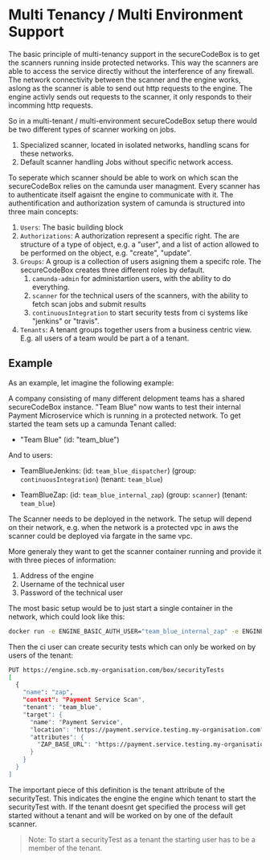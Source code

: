 # Multi Tenancy / Multi Environment Support

The basic principle of multi-tenancy support in the secureCodeBox is to get the scanners running inside protected networks. This way the scanners are able to access the service directly without the interference of any firewall. The network connectivity between the scanner and the engine works, aslong as the scanner is able to send out http requests to the engine. The engine activly sends out requests to the scanner, it only responds to their incomming http requests.

So in a multi-tenant / multi-environment secureCodeBox setup there would be two different types of scanner working on jobs.

1. Specialized scanner, located in isolated networks, handling scans for these networks.
2. Default scanner handling Jobs without specific network access.

To seperate which scanner should be able to work on which scan the secureCodeBox relies on the camunda user managment. Every scanner has to authenticate itself agaisnt the engine to communicate with it. The authentification and authorization system of camunda is structured into three main concepts:

1. `Users`: The basic building block
2. `Authorizations`: A authorization represent a specific right. The are structure of a type of object, e.g. a "user", and a list of action allowed to be performed on the object, e.g. "create", "update".
3. `Groups`: A group is a collection of users asigning them a specifc role. The secureCodeBox creates three different roles by default.
   1. `camunda-admin` for administartion users, with the ability to do everything.
   2. `scanner` for the technical users of the scanners, with the ability to fetch scan jobs and submit results
   3. `continuousIntegration` to start security tests from ci systems like "jenkins" or "travis".
4. `Tenants`: A tenant groups together users from a business centric view. E.g. all users of a team would be part a of a tenant.

## Example

As an example, let imagine the following example:

A company consisting of many different delopment teams has a shared secureCodeBox instance. "Team Blue" now wants to test their internal Payment Microservice which is running in a protected network. To get started the team sets up a camunda Tenant called:

- "Team Blue" (id: "team_blue")

And to users:

- TeamBlueJenkins: (id: `team_blue_dispatcher`) (group: `continuousIntegration`) (tenant: `team_blue`)

- TeamBlueZap: (id: `team_blue_internal_zap`) (group: `scanner`) (tenant: `team_blue`)

The Scanner needs to be deployed in the network. The setup will depend on their network, e.g. when the network is a protected vpc in aws the scanner could be deployed via fargate in the same vpc.

More generaly they want to get the scanner container running and provide it with three pieces of information:

1. Address of the engine
2. Username of the technical user
3. Password of the technical user

The most basic setup would be to just start a single container in the network, which could look like this:

```bash
docker run -e ENGINE_BASIC_AUTH_USER="team_blue_internal_zap" -e ENGINE_BASIC_AUTH_PASSWORD="password" -e ENGINE_ADDRESS="https://engine.scb.my-organisation.com" securecodebox/zap:latest
```

Then the ci user can create security tests which can only be worked on by users of the tenant:

```bash
PUT https://engine.scb.my-organisation.com/box/securityTests
[
  {
    "name": "zap",
    "context": "Payment Service Scan",
    "tenant": "team_blue",
    "target": {
      "name": "Payment Service",
      "location": "https://payment.service.testing.my-organisation.com",
      "attributes": {
        "ZAP_BASE_URL": "https://payment.service.testing.my-organisation.com"
      }
    }
  }
]
```

The important piece of this definition is the tenant attribute of the securityTest. This indicates the engine the engine which tenant to start the securityTest with. If the tenant doesnt get specified the process will get started without a tenant and will be worked on by one of the default scanner.

> Note: To start a securityTest as a tenant the starting user has to be a member of the tenant.

